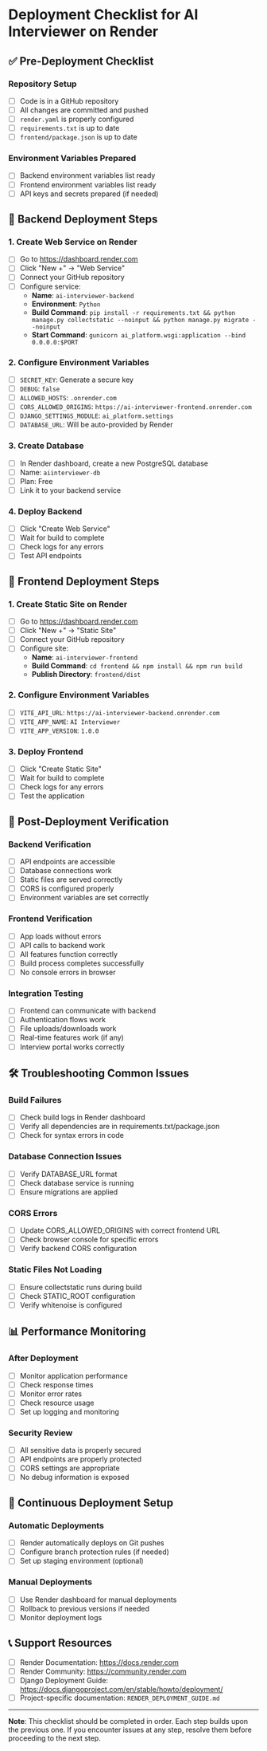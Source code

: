 # Deployment Checklist for AI Interviewer on Render

## ✅ Pre-Deployment Checklist

### Repository Setup
- [ ] Code is in a GitHub repository
- [ ] All changes are committed and pushed
- [ ] `render.yaml` is properly configured
- [ ] `requirements.txt` is up to date
- [ ] `frontend/package.json` is up to date

### Environment Variables Prepared
- [ ] Backend environment variables list ready
- [ ] Frontend environment variables list ready
- [ ] API keys and secrets prepared (if needed)

## 🚀 Backend Deployment Steps

### 1. Create Web Service on Render
- [ ] Go to https://dashboard.render.com
- [ ] Click "New +" → "Web Service"
- [ ] Connect your GitHub repository
- [ ] Configure service:
  - **Name**: `ai-interviewer-backend`
  - **Environment**: `Python`
  - **Build Command**: `pip install -r requirements.txt && python manage.py collectstatic --noinput && python manage.py migrate --noinput`
  - **Start Command**: `gunicorn ai_platform.wsgi:application --bind 0.0.0.0:$PORT`

### 2. Configure Environment Variables
- [ ] `SECRET_KEY`: Generate a secure key
- [ ] `DEBUG`: `false`
- [ ] `ALLOWED_HOSTS`: `.onrender.com`
- [ ] `CORS_ALLOWED_ORIGINS`: `https://ai-interviewer-frontend.onrender.com`
- [ ] `DJANGO_SETTINGS_MODULE`: `ai_platform.settings`
- [ ] `DATABASE_URL`: Will be auto-provided by Render

### 3. Create Database
- [ ] In Render dashboard, create a new PostgreSQL database
- [ ] Name: `aiinterviewer-db`
- [ ] Plan: Free
- [ ] Link it to your backend service

### 4. Deploy Backend
- [ ] Click "Create Web Service"
- [ ] Wait for build to complete
- [ ] Check logs for any errors
- [ ] Test API endpoints

## 🎨 Frontend Deployment Steps

### 1. Create Static Site on Render
- [ ] Go to https://dashboard.render.com
- [ ] Click "New +" → "Static Site"
- [ ] Connect your GitHub repository
- [ ] Configure site:
  - **Name**: `ai-interviewer-frontend`
  - **Build Command**: `cd frontend && npm install && npm run build`
  - **Publish Directory**: `frontend/dist`

### 2. Configure Environment Variables
- [ ] `VITE_API_URL`: `https://ai-interviewer-backend.onrender.com`
- [ ] `VITE_APP_NAME`: `AI Interviewer`
- [ ] `VITE_APP_VERSION`: `1.0.0`

### 3. Deploy Frontend
- [ ] Click "Create Static Site"
- [ ] Wait for build to complete
- [ ] Check logs for any errors
- [ ] Test the application

## 🔧 Post-Deployment Verification

### Backend Verification
- [ ] API endpoints are accessible
- [ ] Database connections work
- [ ] Static files are served correctly
- [ ] CORS is configured properly
- [ ] Environment variables are set correctly

### Frontend Verification
- [ ] App loads without errors
- [ ] API calls to backend work
- [ ] All features function correctly
- [ ] Build process completes successfully
- [ ] No console errors in browser

### Integration Testing
- [ ] Frontend can communicate with backend
- [ ] Authentication flows work
- [ ] File uploads/downloads work
- [ ] Real-time features work (if any)
- [ ] Interview portal works correctly

## 🛠️ Troubleshooting Common Issues

### Build Failures
- [ ] Check build logs in Render dashboard
- [ ] Verify all dependencies are in requirements.txt/package.json
- [ ] Check for syntax errors in code

### Database Connection Issues
- [ ] Verify DATABASE_URL format
- [ ] Check database service is running
- [ ] Ensure migrations are applied

### CORS Errors
- [ ] Update CORS_ALLOWED_ORIGINS with correct frontend URL
- [ ] Check browser console for specific errors
- [ ] Verify backend CORS configuration

### Static Files Not Loading
- [ ] Ensure collectstatic runs during build
- [ ] Check STATIC_ROOT configuration
- [ ] Verify whitenoise is configured

## 📊 Performance Monitoring

### After Deployment
- [ ] Monitor application performance
- [ ] Check response times
- [ ] Monitor error rates
- [ ] Check resource usage
- [ ] Set up logging and monitoring

### Security Review
- [ ] All sensitive data is properly secured
- [ ] API endpoints are properly protected
- [ ] CORS settings are appropriate
- [ ] No debug information is exposed

## 🔄 Continuous Deployment Setup

### Automatic Deployments
- [ ] Render automatically deploys on Git pushes
- [ ] Configure branch protection rules (if needed)
- [ ] Set up staging environment (optional)

### Manual Deployments
- [ ] Use Render dashboard for manual deployments
- [ ] Rollback to previous versions if needed
- [ ] Monitor deployment logs

## 📞 Support Resources

- [ ] Render Documentation: https://docs.render.com
- [ ] Render Community: https://community.render.com
- [ ] Django Deployment Guide: https://docs.djangoproject.com/en/stable/howto/deployment/
- [ ] Project-specific documentation: `RENDER_DEPLOYMENT_GUIDE.md`

---

**Note**: This checklist should be completed in order. Each step builds upon the previous one. If you encounter issues at any step, resolve them before proceeding to the next step.
